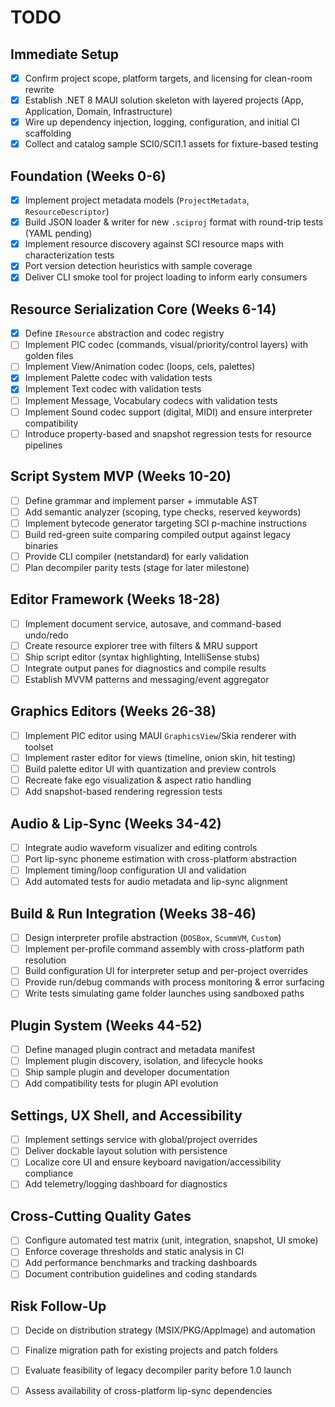 # TODO

## Immediate Setup
- [x] Confirm project scope, platform targets, and licensing for clean-room rewrite
- [x] Establish .NET 8 MAUI solution skeleton with layered projects (App, Application, Domain, Infrastructure)
- [x] Wire up dependency injection, logging, configuration, and initial CI scaffolding
- [x] Collect and catalog sample SCI0/SCI1.1 assets for fixture-based testing

## Foundation (Weeks 0-6)
- [x] Implement project metadata models (`ProjectMetadata`, `ResourceDescriptor`)
- [x] Build JSON loader & writer for new `.sciproj` format with round-trip tests (YAML pending)
- [x] Implement resource discovery against SCI resource maps with characterization tests
- [x] Port version detection heuristics with sample coverage
- [x] Deliver CLI smoke tool for project loading to inform early consumers

## Resource Serialization Core (Weeks 6-14)
- [x] Define `IResource` abstraction and codec registry
- [ ] Implement PIC codec (commands, visual/priority/control layers) with golden files
- [ ] Implement View/Animation codec (loops, cels, palettes)
- [x] Implement Palette codec with validation tests
- [x] Implement Text codec with validation tests
- [ ] Implement Message, Vocabulary codecs with validation tests
- [ ] Implement Sound codec support (digital, MIDI) and ensure interpreter compatibility
- [ ] Introduce property-based and snapshot regression tests for resource pipelines

## Script System MVP (Weeks 10-20)
- [ ] Define grammar and implement parser + immutable AST
- [ ] Add semantic analyzer (scoping, type checks, reserved keywords)
- [ ] Implement bytecode generator targeting SCI p-machine instructions
- [ ] Build red-green suite comparing compiled output against legacy binaries
- [ ] Provide CLI compiler (netstandard) for early validation
- [ ] Plan decompiler parity tests (stage for later milestone)

## Editor Framework (Weeks 18-28)
- [ ] Implement document service, autosave, and command-based undo/redo
- [ ] Create resource explorer tree with filters & MRU support
- [ ] Ship script editor (syntax highlighting, IntelliSense stubs)
- [ ] Integrate output panes for diagnostics and compile results
- [ ] Establish MVVM patterns and messaging/event aggregator

## Graphics Editors (Weeks 26-38)
- [ ] Implement PIC editor using MAUI `GraphicsView`/Skia renderer with toolset
- [ ] Implement raster editor for views (timeline, onion skin, hit testing)
- [ ] Build palette editor UI with quantization and preview controls
- [ ] Recreate fake ego visualization & aspect ratio handling
- [ ] Add snapshot-based rendering regression tests

## Audio & Lip-Sync (Weeks 34-42)
- [ ] Integrate audio waveform visualizer and editing controls
- [ ] Port lip-sync phoneme estimation with cross-platform abstraction
- [ ] Implement timing/loop configuration UI and validation
- [ ] Add automated tests for audio metadata and lip-sync alignment

## Build & Run Integration (Weeks 38-46)
- [ ] Design interpreter profile abstraction (`DOSBox`, `ScummVM`, `Custom`)
- [ ] Implement per-profile command assembly with cross-platform path resolution
- [ ] Build configuration UI for interpreter setup and per-project overrides
- [ ] Provide run/debug commands with process monitoring & error surfacing
- [ ] Write tests simulating game folder launches using sandboxed paths

## Plugin System (Weeks 44-52)
- [ ] Define managed plugin contract and metadata manifest
- [ ] Implement plugin discovery, isolation, and lifecycle hooks
- [ ] Ship sample plugin and developer documentation
- [ ] Add compatibility tests for plugin API evolution

## Settings, UX Shell, and Accessibility
- [ ] Implement settings service with global/project overrides
- [ ] Deliver dockable layout solution with persistence
- [ ] Localize core UI and ensure keyboard navigation/accessibility compliance
- [ ] Add telemetry/logging dashboard for diagnostics

## Cross-Cutting Quality Gates
- [ ] Configure automated test matrix (unit, integration, snapshot, UI smoke)
- [ ] Enforce coverage thresholds and static analysis in CI
- [ ] Add performance benchmarks and tracking dashboards
- [ ] Document contribution guidelines and coding standards

## Risk Follow-Up
- [ ] Decide on distribution strategy (MSIX/PKG/AppImage) and automation
- [ ] Finalize migration path for existing projects and patch folders
- [ ] Evaluate feasibility of legacy decompiler parity before 1.0 launch
- [ ] Assess availability of cross-platform lip-sync dependencies

